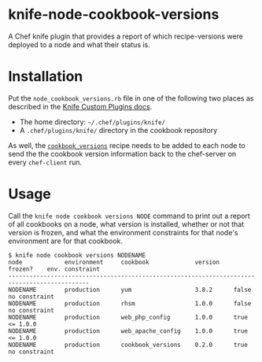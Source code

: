 # knife-node-cookbook-versions
A Chef knife plugin that provides a report of which recipe-versions were deployed to a node and what their status is.

# Installation

Put the `node_cookbook_versions.rb` file in one of the following two places as described in the [Knife Custom Plugins docs](https://docs.chef.io/plugin_knife_custom.html).

* The home directory: `~/.chef/plugins/knife/`
* A `.chef/plugins/knife/` directory in the cookbook repository

As well, the [`cookbook_versions`](https://supermarket.chef.io/cookbooks/cookbook_versions) recipe needs to be added to each node to send the
the cookbook version information back to the chef-server on every `chef-client` run.

# Usage

Call the `knife node cookbook versions NODE` command to print out a report of all cookbooks on a node, what version is installed,
whether or not that version is frozen, and what the environment constraints for that node's environment are for that cookbook.

    $ knife node cookbook versions NODENAME
    node            environment     cookbook             version    frozen?    env. constraint     
    ---------------------------------------------------------------------------------------------
    NODENAME        production      yum                  3.8.2      false      no constraint       
    NODENAME        production      rhsm                 1.0.0      false      no constraint       
    NODENAME        production      web_php_config       1.0.0      true       <= 1.0.0            
    NODENAME        production      web_apache_config    1.0.0      true       <= 1.0.0            
    NODENAME        production      cookbook_versions    0.2.0      true       no constraint           
